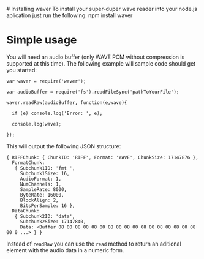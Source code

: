 # Installing waver
To install your super-duper wave reader into your node.js aplication just run the following:
        npm install waver
        

# Simple usage
You will need an audio buffer (only WAVE PCM without compression is supported at this time). The following example will sample code should get you started:

    var waver = require('waver');
    
    var audioBuffer = require('fs').readFileSync('pathToYourFile');
    
    waver.readRaw(audioBuffer, function(e,wave){ 
      
      if (e) console.log('Error: ', e);
      
      console.log(wave);
  
    });


This will output the following JSON structure:

    { RIFFChunk: { ChunkID: 'RIFF', Format: 'WAVE', ChunkSize: 17147876 },
      FormatChunk: 
       { Subchunk1ID: 'fmt ',
         Subchunk1Size: 16,
         AudioFormat: 1,
         NumChannels: 1,
         SampleRate: 8000,
         ByteRate: 16000,
         BlockAlign: 2,
         BitsPerSample: 16 },
      DataChunk: 
       { Subchunk2ID: 'data',
         Subchunk2Size: 17147840,
         Data: <Buffer 08 00 08 00 08 00 08 00 08 00 08 00 08 00 08 00 08 00 0 ...> } }
         
Instead of ``readRaw`` you can use the ``read`` method to return an aditional element with the audio data in a numeric form.
